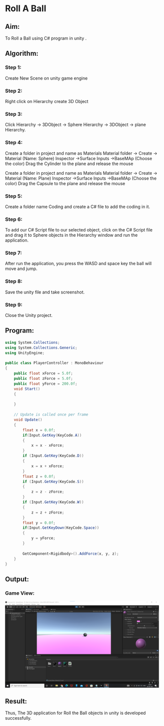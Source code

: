 # Roll A Ball

## Aim:
To Roll a Ball using C# program in unity .



## Algorithm:
### Step 1:
Create New Scene on unity game engine
### Step 2:
Right click on Hierarchy create 3D Object
### Step 3:
Click Hierarchy -> 3DObject -> Sphere Hierarchy -> 3DObject -> plane Hierarchy.
### Step 4:
Create a folder in project and name as Materials Material folder -> Create -> Material (Name: Sphere) Inspector ->Surface Inputs ->BaseMAp (Choose the color) Drag the Cylinder to the plane and release the mouse

Create a folder in project and name as Materials Material folder -> Create -> Material (Name: Plane) Inspector ->Surface Inputs ->BaseMAp (Choose the color) Drag the Capsule to the plane and release the mouse
### Step 5:
Create a folder name Coding and create a C# file to add the coding in it.
### Step 6:
To add our C# Script file to our selected object, click on the C# Script file and drag it to Sphere objects in the Hierarchy window and run the application.
### Step 7:
After run the application, you press the WASD and space key the ball will move and jump.
### Step 8:
Save the unity file and take screenshot.
### Step 9:
Close the Unity project.

## Program:
```c#
using System.Collections;
using System.Collections.Generic;
using UnityEngine;

public class PlayerController : MonoBehaviour
{
    public float xForce = 5.0f;
    public float zForce = 5.0f;
    public float yForce = 200.0f;
    void Start()
    {

    }

    // Update is called once per frame
    void Update()
    {
        float x = 0.0f;
        if(Input.GetKey(KeyCode.A))
        {
            x = x - xForce;
        }
        if (Input.GetKey(KeyCode.D))
        {
            x = x + xForce;
        }
        float z = 0.0f;
        if (Input.GetKey(KeyCode.S))
        {
            z = z - zForce;
        }
        if (Input.GetKey(KeyCode.W))
        {
            z = z + zForce;
        }
        float y = 0.0f;
        if(Input.GetKeyDown(KeyCode.Space))
        {
            y = yForce;
        }

        GetComponent<Rigidbody>().AddForce(x, y, z);
    }
}

```
## Output:

### Game View:
![image](https://github.com/KHADAR134/RollaBall/blob/main/avr.png)


## Result:
Thus, The 3D application for Roll the Ball objects in unity is developed successfully.



